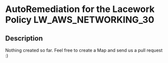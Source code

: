 # AutoRemediation for the Lacework Policy LW_AWS_NETWORKING_30

## Description
Nothing created so far. Feel free to create a Map and send us a pull request :)
